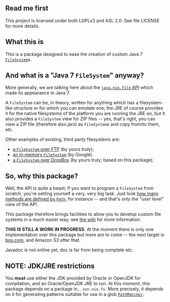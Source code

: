 ## Read me first

This project is licensed under both LGPLv3 and ASL 2.0. See file LICENSE for
more details.

## What this is

This is a package designed to ease the creation of custom Java 7
[`FileSystem`](https://docs.oracle.com/javase/7/docs/api/java/nio/file/FileSystem.html)s.

## And what is a "Java 7 `FileSystem`" anyway?

More generally, we are talking here about the [`java.nio.file`
API](http://docs.oracle.com/javase/8/docs/api/java/nio/file/package-frame.html) which made its
appearance in Java 7.

A `FileSystem` can be, in theory, written for anything which has a filesystem-like structure or for
which you can emulate one; the JRE of course provides it for the native filesystems of the platform
you are running the JRE on, but it also provides a `FileSystem` view for ZIP files -- yes, that's
right, you can view a ZIP file (therefore also jars) as `FileSystem`s and copy from/to them, etc.

Other examples of existing, third party filesystems are:

* [a `FileSystem` over FTP](https://github.com/fge/java7-fs-ftp) (by yours truly);
* [an in-memory `FileSystem`](https://github.com/google/jimfs) (by Google).
* [a `FileSystem` over DropBox](https://github.com/fge/java7-fs-dropbox) (by yours truly; based on this package);


## So, why this package?

Well, the API is quite a beast; if you want to program a `FileSystem` from scratch, you're setting
yourself a very, very big task. Just look [how many methods are defined by
`Path`](http://docs.oracle.com/javase/8/docs/api/java/nio/file/Path.html), for instance -- and
that's only the "user level" view of the API.

This package therefore brings facilities to allow you to develop custom file systems in a much
easier way; see [the wiki](https://github.com/fge/java7-fs-base/wiki) for more information.

**THIS IS STILL A WORK IN PROGRESS**. At the moment there is only one implementation over this
package but more are to come -- the next target is [box.com](https://box.com), and Amazon S3 after
that.

Javadoc is not online yet, doc is far from being complete etc.

## NOTE: JDK/JRE restrictions

You **must** use either the JDK provided by Oracle or OpenJDK for compilation, and an Oracle/OpenJDK
JRE to run. At this moment, this package depends on a package in... `sun.nio.fs`. More precisely, it
depends on it for generating patterns suitable for use in a glob
[`PathMatcher`](https://docs.oracle.com/javase/7/docs/api/java/nio/file/PathMatcher.html).

